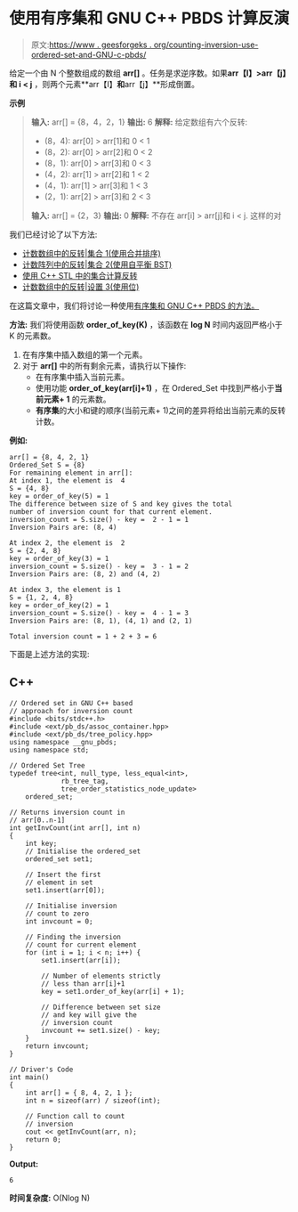 # 使用有序集和 GNU C++ PBDS 计算反演

> 原文:[https://www . geesforgeks . org/counting-inversion-use-ordered-set-and-GNU-c-pbds/](https://www.geeksforgeeks.org/counting-inversions-using-ordered-set-and-gnu-c-pbds/)

给定一个由 N 个整数组成的数组 **arr[]** 。任务是求逆序数。如果**arr【I】>arr【j】和 i < j** ，则两个元素**arr【I】**和**arr【j】**形成倒置。

**示例**

> **输入:** arr[] = {8，4，2，1}
> **输出:** 6
> **解释:**
> 给定数组有六个反转:
> 
> *   (8，4): arr[0] > arr[1]和 0 < 1
> *   (8，2): arr[0] > arr[2]和 0 < 2
> *   (8，1): arr[0] > arr[3]和 0 < 3
> *   (4，2): arr[1] > arr[2]和 1 < 2
> *   (4，1): arr[1] > arr[3]和 1 < 3
> *   (2，1): arr[2] > arr[3]和 2 < 3
> 
> **输入:** arr[] = {2，3}
> **输出:** 0
> **解释:**
> 不存在 arr[i] > arr[j]和 i < j.
> 这样的对

我们已经讨论了以下方法:

*   [计数数组中的反转|集合 1(使用合并排序)](https://www.geeksforgeeks.org/counting-inversions/)
*   [计数阵列中的反转|集合 2(使用自平衡 BST)](https://www.geeksforgeeks.org/count-inversions-in-an-array-set-2-using-self-balancing-bst/)
*   [使用 C++ STL 中的集合计算反转](https://www.geeksforgeeks.org/counting-inversions-using-set-in-c-stl/)
*   [计数数组中的反转|设置 3(使用位)](https://www.geeksforgeeks.org/count-inversions-array-set-3-using-bit/)

在这篇文章中，我们将讨论一种使用[有序集和 GNU C++ PBDS 的方法。](https://www.geeksforgeeks.org/ordered-set-gnu-c-pbds/)

**方法:**
我们将使用函数 **order_of_key(K)** ，该函数在 **log N** 时间内返回严格小于 K 的元素数。

1.  在有序集中插入数组的第一个元素。
2.  对于 **arr[]** 中的所有剩余元素，请执行以下操作:
    *   在有序集中插入当前元素。
    *   使用功能 **order_of_key(arr[i]+1)** ，在 Ordered_Set 中找到严格小于**当前元素+ 1** 的元素数。
    *   **有序集**的大小和键的顺序(当前元素+ 1)之间的差异将给出当前元素的反转计数。

**例如:**

```
arr[] = {8, 4, 2, 1}
Ordered_Set S = {8}
For remaining element in arr[]:
At index 1, the element is  4
S = {4, 8}
key = order_of_key(5) = 1
The difference between size of S and key gives the total 
number of inversion count for that current element.
inversion_count = S.size() - key =  2 - 1 = 1
Inversion Pairs are: (8, 4)

At index 2, the element is  2
S = {2, 4, 8}
key = order_of_key(3) = 1
inversion_count = S.size() - key =  3 - 1 = 2
Inversion Pairs are: (8, 2) and (4, 2)

At index 3, the element is 1
S = {1, 2, 4, 8}
key = order_of_key(2) = 1
inversion_count = S.size() - key =  4 - 1 = 3
Inversion Pairs are: (8, 1), (4, 1) and (2, 1)

Total inversion count = 1 + 2 + 3 = 6
```

下面是上述方法的实现:

## C++

```
// Ordered set in GNU C++ based
// approach for inversion count
#include <bits/stdc++.h>
#include <ext/pb_ds/assoc_container.hpp>
#include <ext/pb_ds/tree_policy.hpp>
using namespace __gnu_pbds;
using namespace std;

// Ordered Set Tree
typedef tree<int, null_type, less_equal<int>,
             rb_tree_tag,
             tree_order_statistics_node_update>
    ordered_set;

// Returns inversion count in
// arr[0..n-1]
int getInvCount(int arr[], int n)
{
    int key;
    // Initialise the ordered_set
    ordered_set set1;

    // Insert the first
    // element in set
    set1.insert(arr[0]);

    // Initialise inversion
    // count to zero
    int invcount = 0;

    // Finding the inversion
    // count for current element
    for (int i = 1; i < n; i++) {
        set1.insert(arr[i]);

        // Number of elements strictly
        // less than arr[i]+1
        key = set1.order_of_key(arr[i] + 1);

        // Difference between set size
        // and key will give the
        // inversion count
        invcount += set1.size() - key;
    }
    return invcount;
}

// Driver's Code
int main()
{
    int arr[] = { 8, 4, 2, 1 };
    int n = sizeof(arr) / sizeof(int);

    // Function call to count
    // inversion
    cout << getInvCount(arr, n);
    return 0;
}
```

**Output:** 

```
6
```

**时间复杂度:** O(Nlog N)